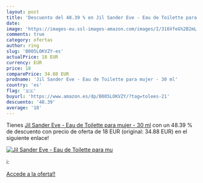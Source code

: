 ```yaml
---
layout: post
title: 'Descuento del 48.39 % en Jil Sander Eve - Eau de Toilette para mu'
date: 
image: 'https://images-eu.ssl-images-amazon.com/images/I/316VfeG%2B2mL._SL200_.jpg'
comments: true
category: ofertas
author: ring
slug: 'B005LOKVZY-es'
actualPrice: 18 EUR
currency: EUR
price: 18
comparePrice: 34.88 EUR
prodname: 'Jil Sander Eve - Eau de Toilette para mujer - 30 ml'
country: 'es'
flag: '🇪🇸'
buyurl: 'https://www.amazon.es/dp/B005LOKVZY/?tag=tolees-21'
descuento: '48.39'
average: '18'
---
```


Tienes [Jil Sander Eve - Eau de Toilette para mujer - 30 ml](https://www.amazon.es/dp/B005LOKVZY/?tag=tolees-21) con un 48.39 % de descuento con precio de oferta de 18 EUR (original: 34.88 EUR) en el siguiente enlace!

[![Jil Sander Eve - Eau de Toilette para mu](https://images-eu.ssl-images-amazon.com/images/I/316VfeG%2B2mL._SL200_.jpg)](https://www.amazon.es/dp/B005LOKVZY/?tag=tolees-21)

ℹ️:


[Accede a la oferta!!](https://www.amazon.es/dp/B005LOKVZY/?tag=tolees-21)
